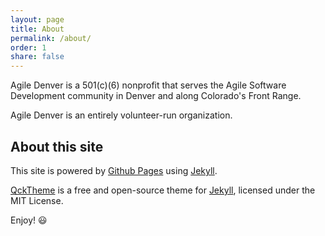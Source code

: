 ```yaml
---
layout: page
title: About
permalink: /about/
order: 1
share: false
---
```


Agile Denver is a 501(c)(6) nonprofit that serves the Agile Software Development
community in Denver and along Colorado's Front Range.

Agile Denver is an entirely volunteer-run organization.

## About this site

This site is powered by [Github Pages](https://pages.github.com/) using
[Jekyll](http://jekyllrb.com/).

[QckTheme](https://github.com/qckanemoto/jekyll-qck-theme) is a free and
open-source theme for [Jekyll](http://jekyllrb.com/), licensed under the MIT
License.

Enjoy! :smiley:
